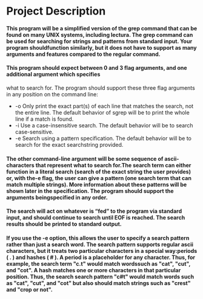 # Project Description
#### This program will be a simplified version of the grep command that can be found on many UNIX systems, including lectura. The grep command can be used for searching for strings and patterns from standard input. Your program shouldfunction similarly, but it does not have to support as many arguments and features compared to the regular command.
#### This program should expect between 0 and 3 flag arguments, and one additional argument which specifies
what to search for. The program should support these three flag arguments in any position on the command
line:
* -o Only print the exact part(s) of each line that matches the search, not the entire line. The default
behavior of sgrep will be to print the whole line if a match is found.
* -i Use a case-insensitive search. The default behavior will be to search case-sensitive.
* -e Search using a pattern specification. The default behavior will be to search for the exact searchstring provided.
#### The other command-line argument will be some sequence of ascii-characters that represent what to search for.The search term can either function in a literal search (search of the exact string the user provides) or, with the-e flag, the user can give a pattern (one search term that can match multiple strings). More information about these patterns will be shown later in the specification. The program should support the arguments beingspecified in any order.
#### The search will act on whatever is “fed” to the program via standard input, and should continue to search until EOF is reached. The search results should be printed to standard output.

#### If you use the -e option, this allows the user to specify a search pattern rather than just a search word. The search pattern supports regular ascii characters, but it treats two particular characters in a special way:periods ( . ) and hashes ( # ). A period is a placeholder for any character. Thus, for example, the search term "c.t" would match wordssuch as "cat", "cut", and "cot". A hash matches one or more characters in that particular position. Thus, the search search pattern "c#t" would match words such as "cat", "cut", and "cot" but also should match strings such as "crest" and "crop or not". 
